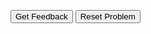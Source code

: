 <div id="sortableTrash" class="sortable-code"></div> 
<div id="sortable" class="sortable-code"></div> 
<div style="clear:both;"></div> 
<p> 
    <input id="feedbackLink" value="Get Feedback" type="button" /> 
    <input id="newInstanceLink" value="Reset Problem" type="button" /> 
</p> 
<script type="text/javascript"> 
(function(){
  var initial = "import random\n" +
    "drivers = [&quot;Bowser&quot;, &quot;Luigi&quot;, &quot;Yoshi&quot;, &quot;Peach&quot;]\n" +
    "rndNum = random.randrange(0, 10)\n" +
    "if rndNum &lt; len(drivers):\n" +
    "	print(&quot;You&#039;ve lost &quot; + drivers[rndNum] + &quot; because they drove off the Rainbow Road.&quot;)\n" +
    "   del drivers[rndNum]\n" +
    "else:\n" +
    "	print(&quot;You&#039;ve unlocked Mario!&quot;)\n" +
    "   drivers.append(&quot;Mario&quot;)\n" +
    "   \n" +
    "print(&quot;You now have the following drivers:&quot;)\n" +
    "for driver in drivers:\n" +
    "	print(driver)";
  var parsonsPuzzle = new ParsonsWidget({
    "sortableId": "sortable",
    "max_wrong_lines": 10,
    "grader": ParsonsWidget._graders.LineBasedGrader,
    "exec_limit": 2500,
    "can_indent": true,
    "x_indent": 50,
    "lang": "en",
    "show_feedback": true
  });
  parsonsPuzzle.init(initial);
  parsonsPuzzle.shuffleLines();
  $("#newInstanceLink").click(function(event){ 
      event.preventDefault(); 
      parsonsPuzzle.shuffleLines(); 
  }); 
  $("#feedbackLink").click(function(event){ 
      event.preventDefault(); 
      parsonsPuzzle.getFeedback(); 
  }); 
})(); 
</script>
